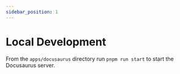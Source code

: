 ```yaml
---
sidebar_position: 1
---
```


# Local Development

From the `apps/docusaurus` directory run `pnpm run start` to start the Docusaurus server.
